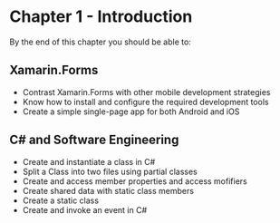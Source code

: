 # Chapter 1 - Introduction
By the end of this chapter you should be able to:

## Xamarin.Forms

- Contrast Xamarin.Forms with other mobile development strategies
- Know how to install and configure the required development tools
- Create a simple single-page app for both Android and iOS

## C# and Software Engineering
- Create and instantiate a class in C#
- Split a Class into two files using partial classes
- Create and access member properties and access mofifiers
- Create shared data with static class members
- Create a static class
- Create and invoke an event in C#
